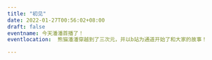 ```yaml
---
title: "初见"
date: 2022-01-27T00:56:02+08:00
draft: false
eventname: 今天潘潘首播了！
eventlocation:  熊猫潘潘穿越到了三次元，并以b站为通道开始了和大家的故事！

---
```


